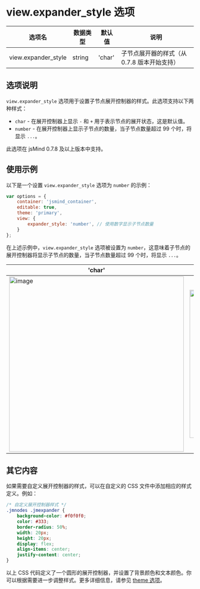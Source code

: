 # view.expander_style 选项

| 选项名 | 数据类型 | 默认值 | 说明 |
| --- | --- | --- | --- |
| view.expander_style | string | 'char' | 子节点展开器的样式（从 0.7.8 版本开始支持） |

## 选项说明

`view.expander_style` 选项用于设置子节点展开控制器的样式。此选项支持以下两种样式：

- `char` - 在展开控制器上显示 `-` 和 `+` 用于表示节点的展开状态，这是默认值。
- `number` - 在展开控制器上显示子节点的数量，当子节点数量超过 99 个时，将显示 `...`。

此选项在 jsMind 0.7.8 及以上版本中支持。

## 使用示例

以下是一个设置 `view.expander_style` 选项为 `number` 的示例：

```javascript
var options = {
    container: 'jsmind_container',
    editable: true,
    theme: 'primary',
    view: {
        expander_style: 'number', // 使用数字显示子节点数量
    }
};
```

在上述示例中，`view.expander_style` 选项被设置为 `number`，这意味着子节点的展开控制器将显示子节点的数量，当子节点数量超过 99 个时，将显示 `...`。

| 'char' | 'number' |
| --- | --- |
| <img width="469" alt="image" src="https://github.com/hizzgdev/jsmind/assets/1690290/8462da63-3c1f-4858-9f66-e088670115e2"> | <img width="396" alt="image" src="https://github.com/hizzgdev/jsmind/assets/1690290/e309e397-dbf5-424d-a0be-32ab99a902d2"> |

## 其它内容

如果需要自定义展开控制器的样式，可以在自定义的 CSS 文件中添加相应的样式定义。例如：

```css
/* 自定义展开控制器样式 */
.jmnodes .jmexpander {
    background-color: #f0f0f0;
    color: #333;
    border-radius: 50%;
    width: 20px;
    height: 20px;
    display: flex;
    align-items: center;
    justify-content: center;
}
```

以上 CSS 代码定义了一个圆形的展开控制器，并设置了背景颜色和文本颜色。你可以根据需要进一步调整样式。更多详细信息，请参见 [theme 选项](option.theme.md)。